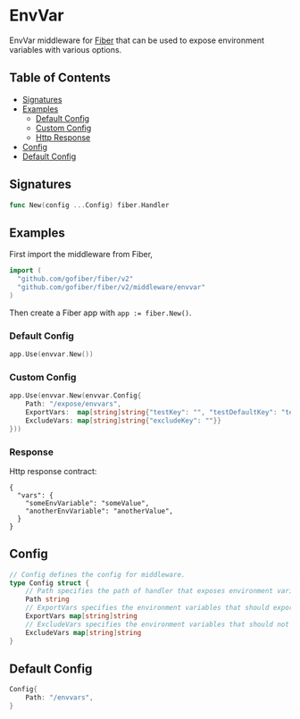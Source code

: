 # EnvVar

EnvVar middleware for [Fiber](https://github.com/gofiber/fiber) that can be used to expose environment variables with various options.

## Table of Contents

* [Signatures](envvar.md#signatures)
* [Examples](envvar.md#examples)
    - [Default Config](envvar.md#default-config)
    - [Custom Config](envvar.md#custom-config)
    - [Http Response](envvar.md#http-response)
* [Config](envvar.md#config)
* [Default Config](envvar.md#default-config)

## Signatures

```go
func New(config ...Config) fiber.Handler
```

## Examples

First import the middleware from Fiber,

```go
import (
  "github.com/gofiber/fiber/v2"
  "github.com/gofiber/fiber/v2/middleware/envvar"
)
```

Then create a Fiber app with `app := fiber.New()`.

### Default Config

```go
app.Use(envvar.New())
```

### Custom Config

```go
app.Use(envvar.New(envvar.Config{
    Path: "/expose/envvars",
    ExportVars:  map[string]string{"testKey": "", "testDefaultKey": "testDefaultVal"},
    ExcludeVars: map[string]string{"excludeKey": ""}}
}))
```

### Response

Http response contract:
```
{
  "vars": {
    "someEnvVariable": "someValue",
    "anotherEnvVariable": "anotherValue",
  }
}
```

## Config

```go
// Config defines the config for middleware.
type Config struct {
    // Path specifies the path of handler that exposes environment variables
    Path string
    // ExportVars specifies the environment variables that should export
    ExportVars map[string]string
    // ExcludeVars specifies the environment variables that should not export
    ExcludeVars map[string]string
}

```

## Default Config

```go
Config{
	Path: "/envvars",
}
```
